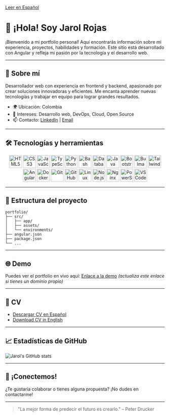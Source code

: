 
[Leer en Español](README.es.md)
# 👋 ¡Hola! Soy Jarol Rojas

¡Bienvenido a mi portfolio personal! Aquí encontrarás información sobre mi experiencia, proyectos, habilidades y formación. Este sitio está desarrollado con Angular y refleja mi pasión por la tecnología y el desarrollo web.

---

## 🚀 Sobre mí

Desarrollador web con experiencia en frontend y backend, apasionado por crear soluciones innovadoras y eficientes. Me encanta aprender nuevas tecnologías y trabajar en equipo para lograr grandes resultados.

- 🌍 Ubicación: Colombia
- 💼 Intereses: Desarrollo web, DevOps, Cloud, Open Source
- 📫 Contacto: [LinkedIn](https://www.linkedin.com/in/jarolrojas/) | [Email](mailto:jarolrojas.dev@gmail.com)

---

## 🛠️ Tecnologías y herramientas

<div align="center">
  <img src="src/assets/icon/skills/html5.svg" alt="HTML5" width="40"/>
  <img src="src/assets/icon/skills/css3.svg" alt="CSS3" width="40"/>
  <img src="src/assets/icon/skills/javascript.svg" alt="JavaScript" width="40"/>
  <img src="src/assets/icon/skills/typescript.svg" alt="TypeScript" width="40"/>
  <img src="src/assets/icon/skills/python.svg" alt="Python" width="40"/>
  <img src="src/assets/icon/skills/bash.svg" alt="Bash" width="40"/>
  <img src="src/assets/icon/skills/database.svg" alt="Database" width="40"/>
  <img src="src/assets/icon/skills/java.svg" alt="Java" width="40"/>
  <img src="src/assets/icon/skills/bootstrap.svg" alt="Bootstrap" width="40"/>
  <img src="src/assets/icon/skills/bulma.svg" alt="Bulma" width="40"/>
  <img src="src/assets/icon/skills/tailwind.svg" alt="Tailwind" width="40"/>
  <img src="src/assets/icon/tools/angular.svg" alt="Angular" width="40"/>
  <img src="src/assets/icon/tools/docker.svg" alt="Docker" width="40"/>
  <img src="src/assets/icon/tools/git.svg" alt="Git" width="40"/>
  <img src="src/assets/icon/tools/github.svg" alt="GitHub" width="40"/>
  <img src="src/assets/icon/tools/linux.svg" alt="Linux" width="40"/>
  <img src="src/assets/icon/tools/node.svg" alt="Node.js" width="40"/>
  <img src="src/assets/icon/tools/nginx.svg" alt="Nginx" width="40"/>
  <img src="src/assets/icon/tools/powershell.svg" alt="PowerShell" width="40"/>
  <img src="src/assets/icon/tools/visual.svg" alt="VS Code" width="40"/>
</div>

---

## 📂 Estructura del proyecto

```
portfolio/
├── src/
│   ├── app/
│   ├── assets/
│   └── environments/
├── angular.json
├── package.json
└── ...
```

---

## 🌐 Demo

Puedes ver el portfolio en vivo aquí: [Enlace a la demo](https://jarolrojas.dev) *(actualiza este enlace si tienes un dominio propio)*

---

## 📄 CV

- [Descargar CV en Español](src/assets/download/JarolRojas-CV-es.pdf)
- [Download CV in English](src/assets/download/JarolRojas-CV-en.pdf)

---

## 📈 Estadísticas de GitHub

![Jarol's GitHub stats](https://github-readme-stats.vercel.app/api?username=jarolrojas&show_icons=true&theme=radical)

---

## 🤝 ¡Conectemos!

¿Te gustaría colaborar o tienes alguna propuesta? ¡No dudes en contactarme!

---

> "La mejor forma de predecir el futuro es crearlo." – Peter Drucker
